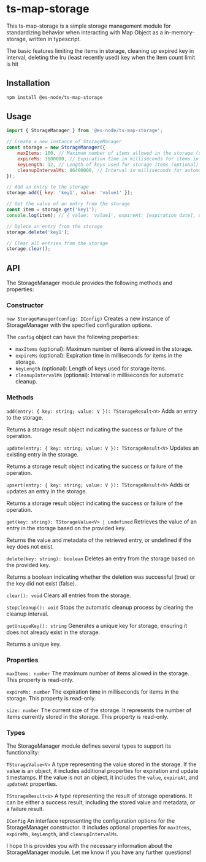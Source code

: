 # ts-map-storage

This ts-map-storage is a simple storage management module for standardizing behavior when interacting with Map Object as a in-memory-storage, written in typescript.

The basic features limiting the items in storage, cleaning up expired key in interval, deleting the lru (least recently used) key when the item count limit is hit

## Installation

```bash
npm install @es-node/ts-map-storage
```

## Usage

```js
import { StorageManager } from '@es-node/ts-map-storage';

// Create a new instance of StorageManager
const storage = new StorageManager({
    maxItems: 100, // Maximum number of items allowed in the storage (optional)
    expireMs: 3600000, // Expiration time in milliseconds for items in the storage (optional)
    keyLength: 12, // Length of keys used for storage items (optional)
    cleanupIntervalMs: 86400000, // Interval in milliseconds for automatic cleanup (optional)
});

// Add an entry to the storage
storage.add({ key: 'key1', value: 'value1' });

// Get the value of an entry from the storage
const item = storage.get('key1');
console.log(item); // { value: 'value1', expireAt: [expiration date], updateAt: [last update date] }

// Delete an entry from the storage
storage.delete('key1');

// Clear all entries from the storage
storage.clear();
```

## API

The StorageManager module provides the following methods and properties:

### Constructor

`new StorageManager(config: IConfig)`
Creates a new instance of StorageManager with the specified configuration options.

The `config` object can have the following properties:

-   `maxItems` (optional): Maximum number of items allowed in the storage.
-   `expireMs` (optional): Expiration time in milliseconds for items in the storage.
-   `keyLength` (optional): Length of keys used for storage items.
-   `cleanupIntervalMs` (optional): Interval in milliseconds for automatic cleanup.

### Methods

`add(entry: { key: string; value: V }): TStorageResult<V>`
Adds an entry to the storage.

Returns a storage result object indicating the success or failure of the operation.

`update(entry: { key: string; value: V }): TStorageResult<V>`
Updates an existing entry in the storage.

Returns a storage result object indicating the success or failure of the operation.

`upsert(entry: { key: string; value: V }): TStorageResult<V>`
Adds or updates an entry in the storage.

Returns a storage result object indicating the success or failure of the operation.

`get(key: string): TStorageValue<V> | undefined`
Retrieves the value of an entry in the storage based on the provided key.

Returns the value and metadata of the retrieved entry, or undefined if the key does not exist.

`delete(key: string): boolean`
Deletes an entry from the storage based on the provided key.

Returns a boolean indicating whether the deletion was successful (true) or the key did not exist (false).

`clear(): void`
Clears all entries from the storage.

`stopCleanup(): void`
Stops the automatic cleanup process by clearing the cleanup interval.

`getUniqueKey(): string`
Generates a unique key for storage, ensuring it does not already exist in the storage.

Returns a unique key.

### Properties

`maxItems: number`
The maximum number of items allowed in the storage. This property is read-only.

`expireMs: number`
The expiration time in milliseconds for items in the storage. This property is read-only.

`size: number`
The current size of the storage. It represents the number of items currently stored in the storage. This property is read-only.

### Types

The StorageManager module defines several types to support its functionality:

`TStorageValue<V>`
A type representing the value stored in the storage. If the value is an object, it includes additional properties for expiration and update timestamps. If the value is not an object, it includes the `value`, `expireAt`, and `updateAt` properties.

`TStorageResult<V>`
A type representing the result of storage operations. It can be either a success result, including the stored value and metadata, or a failure result.

`IConfig`
An interface representing the configuration options for the StorageManager constructor. It includes optional properties for `maxItems`, `expireMs`, `keyLength`, and `cleanupIntervalMs`.

I hope this provides you with the necessary information about the StorageManager module. Let me know if you have any further questions!
